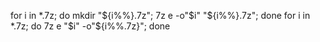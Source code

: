 for i in *.7z; do mkdir "${i%%}.7z"; 7z e -o"$i" "${i%%}.7z"; done 
for i in *.7z; do 7z e "$i" -o"${i%%.7z}"; done
